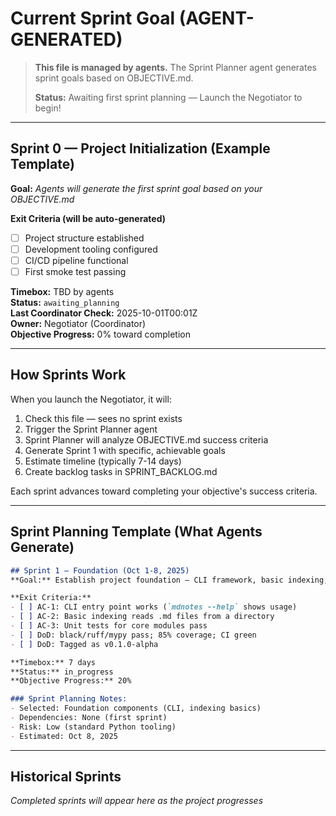 # Current Sprint Goal (AGENT-GENERATED)

> **This file is managed by agents.** The Sprint Planner agent generates sprint goals based on OBJECTIVE.md.
> 
> **Status:** Awaiting first sprint planning — Launch the Negotiator to begin!

---

## Sprint 0 — Project Initialization (Example Template)

**Goal:** *Agents will generate the first sprint goal based on your OBJECTIVE.md*

**Exit Criteria (will be auto-generated)**
- [ ] Project structure established
- [ ] Development tooling configured
- [ ] CI/CD pipeline functional
- [ ] First smoke test passing

**Timebox:** TBD by agents  
**Status:** `awaiting_planning`  
**Last Coordinator Check:** 2025-10-01T00:01Z  
**Owner:** Negotiator (Coordinator)  
**Objective Progress:** 0% toward completion

---

## How Sprints Work

When you launch the Negotiator, it will:
1. Check this file — sees no sprint exists
2. Trigger the Sprint Planner agent
3. Sprint Planner will analyze OBJECTIVE.md success criteria
4. Generate Sprint 1 with specific, achievable goals
5. Estimate timeline (typically 7-14 days)
6. Create backlog tasks in SPRINT_BACKLOG.md

Each sprint advances toward completing your objective's success criteria.

---

## Sprint Planning Template (What Agents Generate)

```markdown
## Sprint 1 — Foundation (Oct 1-8, 2025)
**Goal:** Establish project foundation — CLI framework, basic indexing, first tests

**Exit Criteria:**
- [ ] AC-1: CLI entry point works (`mdnotes --help` shows usage)
- [ ] AC-2: Basic indexing reads .md files from a directory
- [ ] AC-3: Unit tests for core modules pass
- [ ] DoD: black/ruff/mypy pass; 85% coverage; CI green
- [ ] DoD: Tagged as v0.1.0-alpha

**Timebox:** 7 days  
**Status:** in_progress  
**Objective Progress:** 20%

### Sprint Planning Notes:
- Selected: Foundation components (CLI, indexing basics)
- Dependencies: None (first sprint)
- Risk: Low (standard Python tooling)
- Estimated: Oct 8, 2025
```

---

## Historical Sprints
*Completed sprints will appear here as the project progresses*

